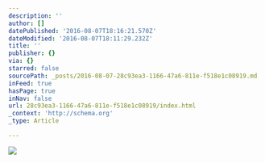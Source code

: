 ```yaml
---
description: ''
author: []
datePublished: '2016-08-07T18:16:21.570Z'
dateModified: '2016-08-07T18:11:29.232Z'
title: ''
publisher: {}
via: {}
starred: false
sourcePath: _posts/2016-08-07-28c93ea3-1166-47a6-811e-f518e1c08919.md
inFeed: true
hasPage: true
inNav: false
url: 28c93ea3-1166-47a6-811e-f518e1c08919/index.html
_context: 'http://schema.org'
_type: Article

---
```

![](https://the-grid-user-content.s3-us-west-2.amazonaws.com/d00f1bc4-0eed-47c3-b733-50d50a0705b7.jpg)